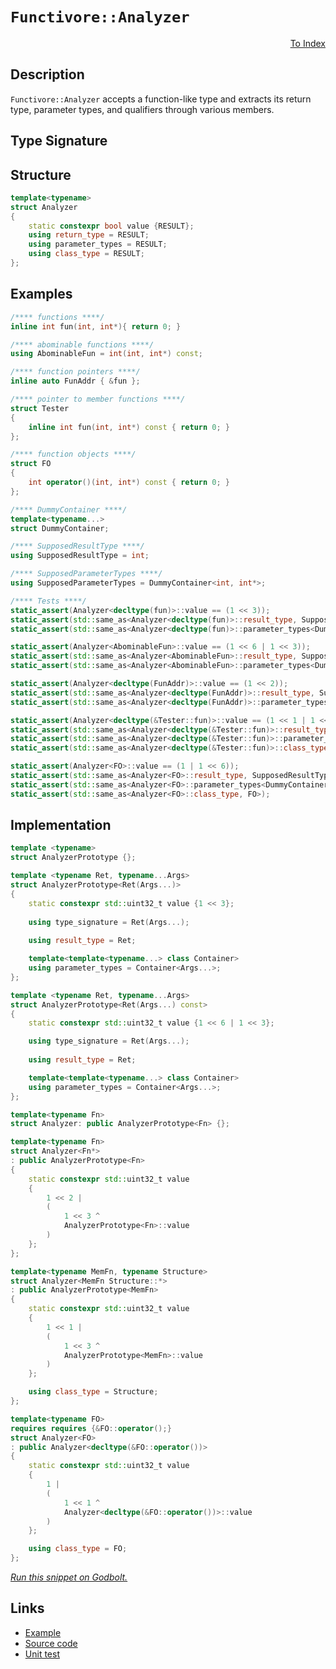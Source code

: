 <!-- Copyright 2024 Feng Mofan
SPDX-License-Identifier: Apache-2.0 -->

# `Functivore::Analyzer`

<p style='text-align: right;'><a href="../../../facilities/metafunctions.md#functivore-analyzer">To Index</a></p>

## Description

`Functivore::Analyzer` accepts a function-like type and extracts its return type, parameter types, and qualifiers through various members.

## Type Signature

## Structure

```C++
template<typename>
struct Analyzer
{
    static constexpr bool value {RESULT};
    using return_type = RESULT;
    using parameter_types = RESULT;
    using class_type = RESULT;
};
```

## Examples

```C++
/**** functions ****/
inline int fun(int, int*){ return 0; }

/**** abominable functions ****/
using AbominableFun = int(int, int*) const;

/**** function pointers ****/
inline auto FunAddr { &fun };

/**** pointer to member functions ****/
struct Tester
{
    inline int fun(int, int*) const { return 0; }
};

/**** function objects ****/
struct FO
{
    int operator()(int, int*) const { return 0; }
};

/**** DummyContainer ****/
template<typename...>
struct DummyContainer;

/**** SupposedResultType ****/
using SupposedResultType = int;

/**** SupposedParameterTypes ****/
using SupposedParameterTypes = DummyContainer<int, int*>;

/**** Tests ****/
static_assert(Analyzer<decltype(fun)>::value == (1 << 3));
static_assert(std::same_as<Analyzer<decltype(fun)>::result_type, SupposedResultType>);
static_assert(std::same_as<Analyzer<decltype(fun)>::parameter_types<DummyContainer>, SupposedParameterTypes>);

static_assert(Analyzer<AbominableFun>::value == (1 << 6 | 1 << 3));
static_assert(std::same_as<Analyzer<AbominableFun>::result_type, SupposedResultType>);
static_assert(std::same_as<Analyzer<AbominableFun>::parameter_types<DummyContainer>, SupposedParameterTypes>);

static_assert(Analyzer<decltype(FunAddr)>::value == (1 << 2));
static_assert(std::same_as<Analyzer<decltype(FunAddr)>::result_type, SupposedResultType>);
static_assert(std::same_as<Analyzer<decltype(FunAddr)>::parameter_types<DummyContainer>, SupposedParameterTypes>);

static_assert(Analyzer<decltype(&Tester::fun)>::value == (1 << 1 | 1 << 6));
static_assert(std::same_as<Analyzer<decltype(&Tester::fun)>::result_type, SupposedResultType>);
static_assert(std::same_as<Analyzer<decltype(&Tester::fun)>::parameter_types<DummyContainer>, SupposedParameterTypes>);
static_assert(std::same_as<Analyzer<decltype(&Tester::fun)>::class_type, Tester>);

static_assert(Analyzer<FO>::value == (1 | 1 << 6));
static_assert(std::same_as<Analyzer<FO>::result_type, SupposedResultType>);
static_assert(std::same_as<Analyzer<FO>::parameter_types<DummyContainer>, SupposedParameterTypes>);
static_assert(std::same_as<Analyzer<FO>::class_type, FO>);
```

## Implementation

```C++
template <typename>
struct AnalyzerPrototype {};

template <typename Ret, typename...Args>
struct AnalyzerPrototype<Ret(Args...)>
{
    static constexpr std::uint32_t value {1 << 3};
    
    using type_signature = Ret(Args...);
    
    using result_type = Ret;

    template<template<typename...> class Container>
    using parameter_types = Container<Args...>;
};

template <typename Ret, typename...Args>
struct AnalyzerPrototype<Ret(Args...) const>
{
    static constexpr std::uint32_t value {1 << 6 | 1 << 3};

    using type_signature = Ret(Args...);
    
    using result_type = Ret;

    template<template<typename...> class Container>
    using parameter_types = Container<Args...>;
};

template<typename Fn>
struct Analyzer: public AnalyzerPrototype<Fn> {};

template<typename Fn>
struct Analyzer<Fn*>
: public AnalyzerPrototype<Fn>
{
    static constexpr std::uint32_t value
    {
        1 << 2 |
        (
            1 << 3 ^
            AnalyzerPrototype<Fn>::value
        )
    };
};

template<typename MemFn, typename Structure>
struct Analyzer<MemFn Structure::*>
: public AnalyzerPrototype<MemFn>
{
    static constexpr std::uint32_t value
    {
        1 << 1 |
        (
            1 << 3 ^
            AnalyzerPrototype<MemFn>::value
        )
    };

    using class_type = Structure;
};

template<typename FO>
requires requires {&FO::operator();}
struct Analyzer<FO>
: public Analyzer<decltype(&FO::operator())>
{
    static constexpr std::uint32_t value
    {
        1 |
        (
            1 << 1 ^
            Analyzer<decltype(&FO::operator())>::value
        )
    };

    using class_type = FO;
};
```

[*Run this snippet on Godbolt.*](https://godbolt.org/#z:OYLghAFBqd5QCxAYwPYBMCmBRdBLAF1QCcAaPECAMzwBtMA7AQwFtMQByARg9KtQYEAysib0QXACx8BBAKoBnTAAUAHpwAMvAFYTStJg1DIApACYAQuYukl9ZATwDKjdAGFUtAK4sGIAMxmpK4AMngMmAByPgBGmMQSgaQADqgKhE4MHt6%2BAUGp6Y4CYRHRLHEJXEl2mA6ZQgRMxATZPn5m0jV1Ag1NBCVRsfGJQQqNza25Hbbj/eGD5cNVZgCUtqhexMjsHAD0AFSHR8cnp/u7JhoAggdHANQAIpjJrozIeJgKd8cX17dnAJOvyulxBZn84WQ3iwdxM/jcyDG%2BEEcOwoNB/0BWMOwMxdwAkixkvQ2IImEUGN8jrjsbTzujrgRMESDEzYfCCABPF7MNio0FjYheBx3K7MWicgBe8WUxFQRC5L1hAHYrMqHnCrNdQUyWeTMOy3IrGKwDQAlTAEUh3Y28zAAOkdV2IwAU/OuguFBFF4qlMrlCu5mDhbgtBAgztdjvtK3dINVoLuSbuY3JeGQdzQDDGmFUyWIKYI6BAIC84QIgQA%2Bt6AG5iLwGkyqriGkN3fxNjX%2BLVXZOw659rzpIw2oOV9LAZgETaN/wPO5hiMuhTR2PdxPJjdJofhYB3YifLy0AjVoPs%2BdhzUM3vJ3XE/Uhu%2Bs4McoN26OozMGBRfDxk%2BbEHGg7DnuyRNKaTLEKeLxfHC85/o0AEhpGK6Ovy67auqV7aoyzL3myj5vqaC6WtatqmtGKFxp6IpimIfrELK8rykGIaLihq6ZgIYxxk2PZ9qmjgZlmOZ5gWSIlmWghVrW9aNs2rbwncABsKpuHcLYhm2HZYRhIIDsmO4jsa454JO5IzueJHhhxjprvxm4GduIH7oex7QbOF6Wth%2Bk3kmT4PhyeHPoRPIUWh/jYF%2BTA/ncCFMEhkVbncRmgeBbCQR5sFznFsgJREgHwrZ9roT2nY%2BTqwWBUaRFsHcABiDDUQQQq0b60oJHcyReDEtDpj69EdUxgYvCGjWfnx5V6ZVepMqFJp1eNSUei1XoDRKHVjQw%2BxxiAXU9X1GZ0Rt/rMcaW28QmTmFmmwncUyYmFsWpbljJdx1t4wbXZN119pp8JtmYanJX2EAg32yb/W42mwgArGiv0Q0mx0McNLGjfCS3YCWH0NuDSaxt9ullcT14BXNr5hXVACyzKNWRtUGg0rXTgezUs%2BtDEhrTLCNXczNejOJY7ctVx7d1vX9SjQ0BujL5uDzWPoldfk3UJXHZg9%2BZPZJr1mNW71yclP2q39inqZpyrQ4jSZgzbENQzDJjw/jEPS6dI3y4rTWRTjRv24TqtTWV12pdFP4eVZAsODOFWkzhVzk/L5GLQA8nGB4AI5lgeXxZznnwqlYZjKfVqclqgLzEOSJAQPZ5UrRz7uFW4Ze7ftktHe18QhlgULGmDJdlxXVc18Qddrgj8YOUmgn9SJWviUWuvSfrsmfcbKtI0mlvW6byZ2/vSOO0pmku/bfbN73tTHkGg%2Bl%2BXICV/EY8T6ifsbwHm9diHqth1CMUFCRzgg1dO0146%2BUxHSGk9xsCqFYMSA0PwMR0mQQncwEIGBQi8DCEMWZtjJAIG6UWKD7hUC8FgikXw0FXHCH1CIdxyx3HIQwCA5ZrTln2LGVUrlWaUg0JqFUGoE54iYDEVALBwhiPoMwih3RsxUhxKCMOVxxGSOYL1TA9UKFWXLGwwQHDBBcI1jxaafxjiyMoZkLqqByzxGodSUEdD5h3CYF4IgDUKFXHQOgAsfFYQlxYUIiq5j7ipDsQWDxbBFgFhYfIhxSjG5rQACqfEgsrGejCGD0INEwlh%2BirRZIIMYheRdeGbH4YIhu8Yf7XjxHEikdxUAxG0LUIhij6RJJFG3TCmSmHP2rkQceKwCmGOKSsEx3p/EHj4XcAR3ZgmYVqSIixDwfAsE5PFACHTgRJ3mu%2BCKU8aLejWSwDZWyCohJuBYoQXhkgFEwOgC0CgjwEGSWeGhYdbn3LSI855rz3lKhAeWK5eJvkPPQModKlp4iAsLp8ly4LfmQuhZBOF2V5ynPOXlRKbh2FFJFmiMx1z7ipLGAkzpVw57IErIA%2BINlu4tz7rfF41AKGTw/g2c8ICIAn3Uv4FY9cVq3VpT%2BelEAJIgAUKaUVyFGXX37nfFhHKQC51eR5a0SKlBPLcm81ikUhVUsaEJUVShmgSuXlKmVMU5WDR7vCZlA9lXvxAGBauGV4hZRDFizZOLLmRU1XciFUL3UwuIOi1EhqBTGvTKa8VV8ipqKkZo7RPtsYgFxp5HlfKVJqQ0ubdsgqfLUrjeayV0q2CyqKvKxNEjk30FTS6tV7ljSBp%2Bdq/5x44WRuLTGmldKy2WorZgKtbgE1jqTRohtFCXVuogp640xC3A%2Boufa7Abbg2othUGYh2Ao3CpNQOhldqmU3wHqm7xviVWZu5TlXlBbViGpLUei1z1h2jvHY6u%2BF6fHEBVc2k8rb%2BZBuRZ2vVGM929pFS%2B8t1ql2frPd%2Brxv6VVzo9VBRd3r1m%2Bv/P69dwH22PJDfO8NO6e3EufWK81CHFWsvMMpMlkESzOt9hmuSt75z3q0qfPNOblJFr0pRs14ZYOVptdWk9CqWWYHvox4YIAWPpoAxqgjEKwPdoNVBw9VGRNDrg7ak6p7aMyfo3JhICn2Wzq3Rhsj8IV1%2BrXRu5FxH0MRs04JvtpbdNvv0xJwzUmB6mbSfJxTJYAERyA2Z8jv8hPxpra3MB6ab1wWzbxgt/Gn2eZg3psT8H4tt1Y8poDWq/m6o05Bjz0GdOvpLO%2B8TY78uJZLGhsNXq7PYdXYVfDJWUWhrRbZirPZYuDp87lgzXNMZNZQN%2BIBQGCuDdBBwNYtBOCw14H4DgWhSCoE4NDSw1gUwbC2I2cEPBSAEE0EttYABrEAsNJD2g0JILgyp/AaFhhoEuykzAAA4fv6E4JIXgLAJAaA0KQDbW2dscF4AoEA4OLubaW6QOAsAYCICfu47qVoKAQDQESOg8RIimk4KoH7ykAC0ylJB3GAMgDMUh7RmF4I8wgJA8DFi4DIQQIgxDsCkNz%2BQSg1CXdILoLnAB3auyROA8GW6t9bovoepyx%2B4ppVA7hk8p9T2n9ONIPaBhADwBP6B%2BNOysXgiOtBrAgEgfHyRCdkFx/bx3IBgBSCCDQY89jKAxFFzEKRxBOSy94AH5gQfU4tLaSH0g%2BPSQEFTtk4PSPSBYBiF4YAbgxC0Dh9wXgWAWCGGAOIFP%2BADx1BrJ8UXuZajuJ2GduxK2U99RiNXIPHgsCi5angEHefSCV%2BIOIpQTxC9GHoaAJHawqAGFdAANQ%2BBL1OPIY/8B56IcQAvV9C5UOoFP4v9BF5QNYaw%2Bg8AxDh5ANYlcqGcAp0iOCph9uWDMFDgfxAOdV8v7YTA9gKQuAYO4J4G0HoKEPMGUBUHoAUBkAIJMH4FzlARSAMOAUsN/r/vULMLAXoF0BSL0M0EgUMJUDMH0JgVzqmHgWAQQRIGsAoEdtsFQQDhwGthDkrpwJruTlTjTnTgzgbncBALgGzmbv4FwBbudpdoKqQAgJgEwFgAkHXKQLdpIP4PaAAJz%2BDKiSBPYdDKRg6wzKTKEMFA6kAg5CH2jKRcDKQ/bKE/bmH3ZcCwyqHKTMEp7Q6w7w6iGT4o7o626Y4EDY7kCUAu6m7E5sCcBNAsA1jKgU5MDRQjhcDKH2hcCPYs74BDIc56Bb684b7SBb6KA76i66BBBS5MAy557y6MGK7OGcAq6%2BFq6oAa5a4cExF7hxEJGPa8HG4O6m4BKBAiFW7I7eGBHxD%2BF44SKdHDAAJGBxFcDg5e6QRw4QB%2B4p5h5NDJ5nbLER5R4OAx5x6MAJ5J6i5p4Z5Z60A54x4F5F4l5bZl5tJ4CV655bY17IB14x6N6i4t5t6%2Bqd4p7d695nYD5D6YAj4XG7hiF8Az4KDz6YCL7L594ZHr787ZGyC5Ei574gBBAGBGBH5P42At4X5yHX6ZC5535FgP7H7P6v7xDv5YB4nUE/43HOAQCuAkHBAAH4ExKQFpDQFZBAG5DwGcmIEUHsmkF0nyK4EtA8lwGoH0kMBilskQGkEYESlYGzBylLDUG0H85lFMGQ68DQ5sHa404THNHxGJEaC8H8FDLdHCGW5iFrCSHSHDByFN6GHGHxFPbKj2HKivaSBaHPZOFQ6cCuEI6gmo4Y4bA1E44BGjGO7BE7BhE64sAKA1gZg1gtHPhjDJECFpFc5wl84SCImCDIm75ba6D%2BCkBFElFy4MHaksEcDVHY7q6a4JlJkplpn6hjDtHRldEYICo2keEDFdlDHO6DkJDJn3KVipnKGVjpkniqDU58B0BzG%2B7%2B6B6rGh6rmR6tJbF947GCCJ4SgHGYDp6Z7Z655nbnFj47BXF4Dl6OB3HV6qC15MgvGCA/5vFn4fEd5XmW7v6/G8D/G/JAlj4gkeHT5MBz4L5L6MAr6yCZEImC5Fn5EBAH6YmP7Fw4ln40nbaEKEmcC7ASRoXWAv66lv4f5YXYGZD/6AE5CSmgGlCUF8mFCZDMkIGZCqmEEUU9CKk0VYEik4EqmCnylEETBKkKl9DsX0E0GbB0HCHVkVEBkcBNk06JnJnvRtlMgdl8EpEkBWm9G2kSFSEyGUBlEulonxH%2BD%2BCwwfbPZg4WXKgWH%2Bm6mBm2BuF9HiEKGwwqGww/YlzKGSDKGvZqFVAMH%2BDyVOUw7uHW5lHM6OXbbOVuVrAD7pDOCSBAA%3D)

## Links

- [Example](../../../code/facilities/metafunctions/functivore/analyzer/implementation.hpp)
- [Source code](../../../../conceptrodon/functivore/analyzer.hpp)
- [Unit test](../../../../tests/unit/metafunctions/functivore/analyzer.test.hpp)
